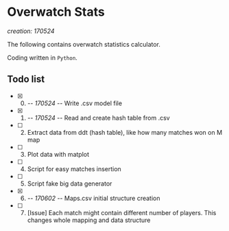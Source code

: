# Overwatch Stats

*creation: 170524*

The following contains overwatch statistics calculator.

Coding written in `Python`.

## Todo list

- [X] 000. *-- 170524 --* Write .csv model file
- [X] 001. *-- 170524 --* Read and create hash table from .csv
- [ ] 002. Extract data from ddt (hash table), like how many matches won on M map
- [ ] 003. Plot data with matplot
- [ ] 004. Script for easy matches insertion
- [ ] 005. Script fake big data generator
- [X] 006. *-- 170602 --* Maps.csv initial structure creation
- [ ] 007. [Issue] Each match might contain different number of players. This changes whole mapping and data structure